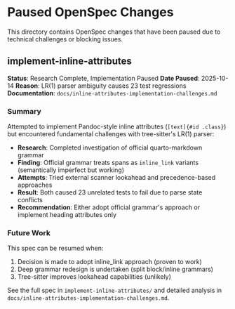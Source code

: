 # Paused OpenSpec Changes

This directory contains OpenSpec changes that have been paused due to technical challenges or blocking issues.

## implement-inline-attributes

**Status**: Research Complete, Implementation Paused
**Date Paused**: 2025-10-14
**Reason**: LR(1) parser ambiguity causes 23 test regressions
**Documentation**: `docs/inline-attributes-implementation-challenges.md`

### Summary

Attempted to implement Pandoc-style inline attributes (`[text]{#id .class}`) but encountered fundamental challenges with tree-sitter's LR(1) parser:

- **Research**: Completed investigation of official quarto-markdown grammar
- **Finding**: Official grammar treats spans as `inline_link` variants (semantically imperfect but working)
- **Attempts**: Tried external scanner lookahead and precedence-based approaches
- **Result**: Both caused 23 unrelated tests to fail due to parse state conflicts
- **Recommendation**: Either adopt official grammar's approach or implement heading attributes only

### Future Work

This spec can be resumed when:
1. Decision is made to adopt inline_link approach (proven to work)
2. Deep grammar redesign is undertaken (split block/inline grammars)
3. Tree-sitter improves lookahead capabilities (unlikely)

See the full spec in `implement-inline-attributes/` and detailed analysis in `docs/inline-attributes-implementation-challenges.md`.
